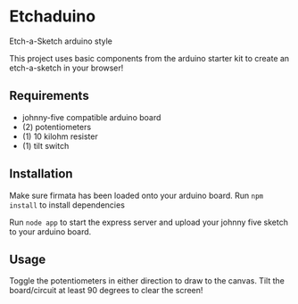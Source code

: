 # Etchaduino
Etch-a-Sketch arduino style

This project uses basic components from the arduino starter kit to create an etch-a-sketch in your browser!

## Requirements
 - johnny-five compatible arduino board
 - (2) potentiometers
 - (1) 10 kilohm resister
 - (1) tilt switch

## Installation
Make sure firmata has been loaded onto your arduino board.
Run ```npm install``` to install dependencies

Run ```node app``` to start the express server and upload your johnny five sketch to your arduino board.

## Usage
Toggle the potentiometers in either direction to draw to the canvas.
Tilt the board/circuit at least 90 degrees to clear the screen!